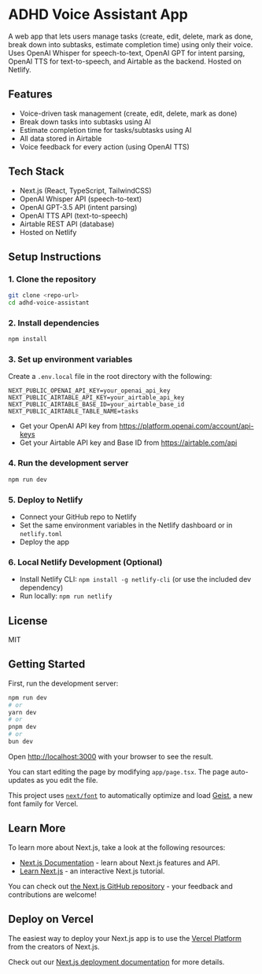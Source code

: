 # ADHD Voice Assistant App

A web app that lets users manage tasks (create, edit, delete, mark as done, break down into subtasks, estimate completion time) using only their voice. Uses OpenAI Whisper for speech-to-text, OpenAI GPT for intent parsing, OpenAI TTS for text-to-speech, and Airtable as the backend. Hosted on Netlify.

## Features
- Voice-driven task management (create, edit, delete, mark as done)
- Break down tasks into subtasks using AI
- Estimate completion time for tasks/subtasks using AI
- All data stored in Airtable
- Voice feedback for every action (using OpenAI TTS)

## Tech Stack
- Next.js (React, TypeScript, TailwindCSS)
- OpenAI Whisper API (speech-to-text)
- OpenAI GPT-3.5 API (intent parsing)
- OpenAI TTS API (text-to-speech)
- Airtable REST API (database)
- Hosted on Netlify

## Setup Instructions

### 1. Clone the repository
```bash
git clone <repo-url>
cd adhd-voice-assistant
```

### 2. Install dependencies
```bash
npm install
```

### 3. Set up environment variables
Create a `.env.local` file in the root directory with the following:

```
NEXT_PUBLIC_OPENAI_API_KEY=your_openai_api_key
NEXT_PUBLIC_AIRTABLE_API_KEY=your_airtable_api_key
NEXT_PUBLIC_AIRTABLE_BASE_ID=your_airtable_base_id
NEXT_PUBLIC_AIRTABLE_TABLE_NAME=tasks
```

- Get your OpenAI API key from https://platform.openai.com/account/api-keys
- Get your Airtable API key and Base ID from https://airtable.com/api

### 4. Run the development server
```bash
npm run dev
```

### 5. Deploy to Netlify
- Connect your GitHub repo to Netlify
- Set the same environment variables in the Netlify dashboard or in `netlify.toml`
- Deploy the app

### 6. Local Netlify Development (Optional)
- Install Netlify CLI: `npm install -g netlify-cli` (or use the included dev dependency)
- Run locally: `npm run netlify`

## License
MIT

## Getting Started

First, run the development server:

```bash
npm run dev
# or
yarn dev
# or
pnpm dev
# or
bun dev
```

Open [http://localhost:3000](http://localhost:3000) with your browser to see the result.

You can start editing the page by modifying `app/page.tsx`. The page auto-updates as you edit the file.

This project uses [`next/font`](https://nextjs.org/docs/app/building-your-application/optimizing/fonts) to automatically optimize and load [Geist](https://vercel.com/font), a new font family for Vercel.

## Learn More

To learn more about Next.js, take a look at the following resources:

- [Next.js Documentation](https://nextjs.org/docs) - learn about Next.js features and API.
- [Learn Next.js](https://nextjs.org/learn) - an interactive Next.js tutorial.

You can check out [the Next.js GitHub repository](https://github.com/vercel/next.js) - your feedback and contributions are welcome!

## Deploy on Vercel

The easiest way to deploy your Next.js app is to use the [Vercel Platform](https://vercel.com/new?utm_medium=default-template&filter=next.js&utm_source=create-next-app&utm_campaign=create-next-app-readme) from the creators of Next.js.

Check out our [Next.js deployment documentation](https://nextjs.org/docs/app/building-your-application/deploying) for more details.
